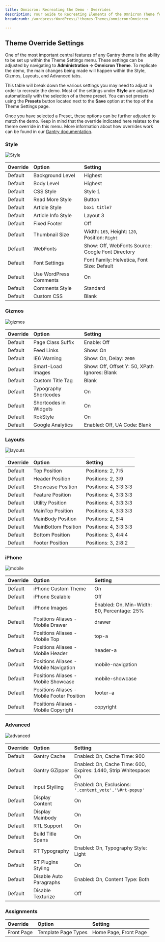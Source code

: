 ```yaml
---
title: Omnicron: Recreating the Demo - Overrides
description: Your Guide to Recreating Elements of the Omnicron Theme for WordPress
breadcrumb: /wordpress:WordPress/!themes:Themes/omnicron:Omnicron

---
```


Theme Override Settings
-----

One of the most important central features of any Gantry theme is the ability to be set up within the Theme Settings menu. These settings can be adjusted by navigating to **Administration -> Omnicron Theme**. To replicate the demo, the main changes being made will happen within the Style, Gizmos, Layouts, and Advanced tabs.

This table will break down the various settings you may need to adjust in order to recreate the demo. Most of the settings under **Style** are adjusted automatically with the selection of a theme preset. You can set presets using the **Presets** button located next to the **Save** option at the top of the Theme Settings page.

Once you have selected a Preset, these options can be further adjusted to match the demo. Keep in mind that the override indicated here relates to the theme override in this menu. More information about how overrides work can be found in our [Gantry documentation][override].

### Style

![Style][style]

| Override | Option                 | Setting                                           |
| :------- | :--------------------- | :------------------------------------------------ |
| Default  | Background Level       | Highest                                           |
| Default  | Body Level             | Highest                                           |
| Default  | CSS Style              | Style 1                                           |
| Default  | Read More Style        | Button                                            |
| Default  | Article Style          | `box1 title7`                                     |
| Default  | Article Info Style     | Layout 3                                          |
| Default  | Fixed Footer           | Off                                               |
| Default  | Thumbnail Size         | Width: `165`, Height: `120`, Position: `Right`    |
| Default  | WebFonts               | Show: Off, WebFonts Source: Google Font Directory |
| Default  | Font Settings          | Font Family: Helvetica, Font Size: Default        |
| Default  | Use WordPress Comments | On                                                |
| Default  | Comments Style         | Standard                                          |
| Default  | Custom CSS             | Blank                                             |

### Gizmos

![gizmos][gizmos]

| Override   | Option                | Setting                                       |
| :--------- | :-------------------- | :-------------------------------------------- |
| Default    | Page Class Suffix     | Enable: Off                                   |
| Default    | Feed Links            | Show: On                                      |
| Default    | IE6 Warning           | Show: On, Delay: `2000`                       |
| Default    | Smart-Load Images     | Show: Off, Offset Y: 50, XPath Ignores: Blank |
| Default    | Custom Title Tag      | Blank                                         |
| Default    | Typography Shortcodes | On                                            |
| Default    | Shortcodes in Widgets | On                                            |
| Default    | RokStyle              | On                                            |
| Default    | Google Analytics      | Enabled: Off, UA Code: Blank                  |

### Layouts

![layouts][layouts]

| Override   | Option               | Setting               |
| :-------   | :------------------- | :-------------------- |
| Default    | Top Position         | Positions: 2, 7:5     |
| Default    | Header Position      | Positions: 2, 3:9     |
| Default    | Showcase Position    | Positions: 4, 3:3:3:3 |
| Default    | Feature Position     | Positions: 4, 3:3:3:3 |
| Default    | Utility Position     | Positions: 4, 3:3:3:3 |
| Default    | MainTop Position     | Positions: 4, 3:3:3:3 |
| Default    | MainBody Position    | Positions: 2, 8:4     |
| Default    | MainBottom Position  | Positions: 4, 3:3:3:3 |
| Default    | Bottom Position      | Positions: 3, 4:4:4   |
| Default    | Footer Position      | Positions: 3, 2:8:2   |

### iPhone

![mobile][mobile]

| Override    | Option                                     | Setting                                     |
| :---------- | :----------                                | :----------                                 |
| Default     | iPhone Custom Theme                        | On                                          |
| Default     | iPhone Scalable                            | Off                                         |
| Default     | iPhone Images                              | Enabled: On, Min-Width: 80, Percentage: 25% |
| Default     | Positions Aliases - Mobile Drawer          | drawer                                      |
| Default     | Positions Aliases - Mobile Top             | top-a                                       |
| Default     | Positions Aliases - Mobile Header          | header-a                                    |
| Default     | Positions Aliases - Mobile Navigation      | mobile-navigation                           |
| Default     | Positions Aliases - Mobile Showcase        | mobile-showcase                             |
| Default     | Positions Aliases - Mobile Footer Position | footer-a                                    |
| Default     | Positions Aliases - Mobile Copyright       | copyright                                   |

### Advanced

![advanced][advanced]

| Override   | Option                  | Setting                                                           |  
| :--------- | :---------------------- | :---------------------------------------------------------------- |  
| Default    | Gantry Cache            | Enabled: On, Cache Time: 900                                      |  
| Default    | Gantry GZipper          | Enabled: On, Cache Time: 600, Expires: 1440, Strip Whitespace: On |  
| Default    | Input Styiling          | Enabled: On, Exclusions: `'.content_vote','\#rt-popup'`           |  
| Default    | Display Content         | On                                                                |  
| Default    | Display Mainbody        | On                                                                |  
| Default    | RTL Support             | On                                                                |  
| Default    | Build Title Spans       | On                                                                |  
| Default    | RT Typography           | Enabled: On, Typography Style: Light                              |  
| Default    | RT Plugins Styling      | On                                                                |  
| Default    | Disable Auto Paragraphs | Enabled: On, Content Type: Both                                   |  
| Default    | Disable Texturize       | Off                                                               |  

### Assignments

| Override    | Option              | Setting               |
| :---------- | :----------         | :----------           |
| Front Page  | Template Page Types | Home Page, Front Page |

[override]: http://gantry-framework.org/documentation/wordpress/configure/
[style]: assets/setstyle.jpeg
[assignments]: assets/setassignments.jpg
[advanced]: assets/setadvanced.jpeg
[mobile]: assets/setmobile.jpeg
[layouts]: assets/setlayouts.jpeg
[gizmos]: assets/setgizmos.jpeg
